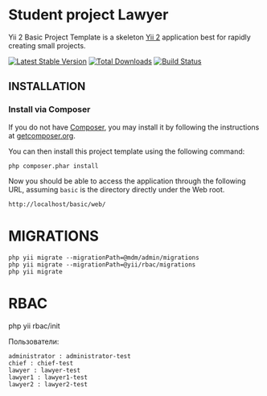 Student project Lawyer
============================

Yii 2 Basic Project Template is a skeleton [Yii 2](http://www.yiiframework.com/) application best for
rapidly creating small projects.

[![Latest Stable Version](https://poser.pugx.org/yiisoft/yii2-app-basic/v/stable.png)](https://packagist.org/packages/yiisoft/yii2-app-basic)
[![Total Downloads](https://poser.pugx.org/yiisoft/yii2-app-basic/downloads.png)](https://packagist.org/packages/yiisoft/yii2-app-basic)
[![Build Status](https://travis-ci.org/yiisoft/yii2-app-basic.svg?branch=master)](https://travis-ci.org/yiisoft/yii2-app-basic)


INSTALLATION
------------

### Install via Composer

If you do not have [Composer](http://getcomposer.org/), you may install it by following the instructions
at [getcomposer.org](http://getcomposer.org/doc/00-intro.md#installation-nix).

You can then install this project template using the following command:

~~~
php composer.phar install
~~~

Now you should be able to access the application through the following URL, assuming `basic` is the directory
directly under the Web root.

~~~
http://localhost/basic/web/
~~~

MIGRATIONS
==========

```
php yii migrate --migrationPath=@mdm/admin/migrations
php yii migrate --migrationPath=@yii/rbac/migrations
php yii migrate
```


RBAC
=========

php yii rbac/init

Пользователи:
```
administrator : administrator-test
chief : chief-test
lawyer : lawyer-test
lawyer1 : lawyer1-test
lawyer2 : lawyer2-test
```
